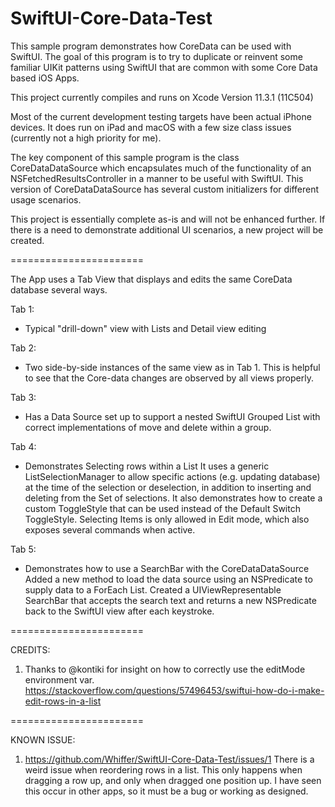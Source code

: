 # SwiftUI-Core-Data-Test

This sample program demonstrates how CoreData can be used with SwiftUI.  The goal of this program is to try to duplicate or reinvent some familiar UIKit patterns using SwiftUI that are common with some Core Data based iOS Apps.

This project currently compiles and runs on Xcode Version 11.3.1 (11C504)

Most of the current development testing targets have been actual iPhone devices.  It does run on iPad and macOS with a few size class issues (currently not a high priority for me).

The key component of this sample program is the class CoreDataDataSource which encapsulates much of the functionality of an NSFetchedResultsController in a manner to be useful with SwiftUI.  This version of CoreDataDataSource has several custom initializers for different usage scenarios.

This project is essentially complete as-is and will not be enhanced further.  If there is a need to demonstrate additional UI scenarios, a new project will be created.

=======================

The App uses a Tab View that displays and edits the same CoreData database several ways.

Tab 1: 
- Typical "drill-down" view with Lists and Detail view editing

Tab 2: 
- Two side-by-side instances of the same view as in Tab 1. This is helpful to see that the Core-data changes are observed by all views properly.

Tab 3: 
- Has a Data Source set up to support a nested SwiftUI Grouped List with correct implementations of move and delete within a group.

Tab 4: 
- Demonstrates Selecting rows within a List
It uses a generic ListSelectionManager to allow specific actions (e.g. updating database) at the time of the selection or deselection, in addition to inserting and deleting from the Set of selections.  It also demonstrates how to create a custom ToggleStyle that can be used instead of the Default Switch ToggleStyle.  Selecting Items is only allowed in Edit mode, which also exposes several commands when active.

Tab 5: 
- Demonstrates how to use a SearchBar with the CoreDataDataSource
Added a new method to load the data source using an NSPredicate to supply data to a ForEach List.  Created a UIViewRepresentable SearchBar that accepts the search text and returns a new NSPredicate back to the SwiftUI view after each keystroke.

=======================

CREDITS:
1.  Thanks to @kontiki for insight on how to correctly use the editMode environment var.
https://stackoverflow.com/questions/57496453/swiftui-how-do-i-make-edit-rows-in-a-list

=======================

KNOWN ISSUE:

1. https://github.com/Whiffer/SwiftUI-Core-Data-Test/issues/1
There is a weird issue when reordering rows in a list. This only happens when dragging a row up, and only when dragged one position up.  I have seen this occur in other apps, so it must be a bug or working as designed.
